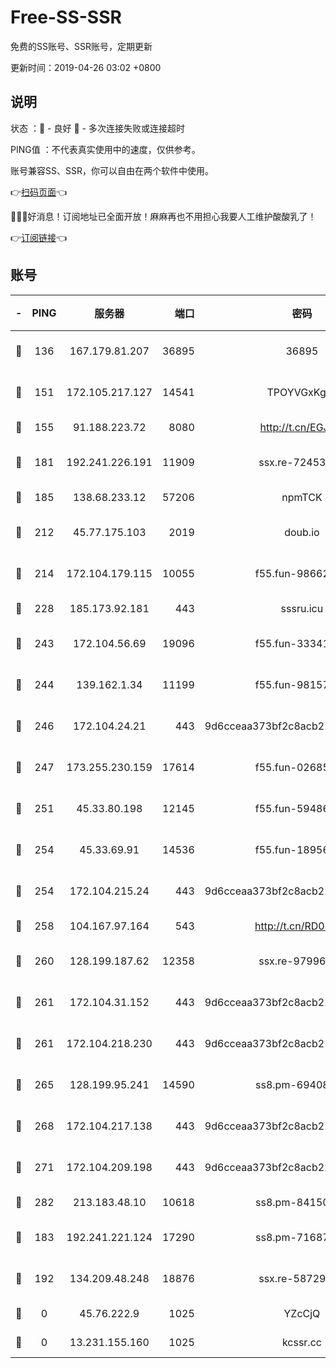 # Free-SS-SSR

免费的SS账号、SSR账号，定期更新

更新时间：2019-04-26 03:02 +0800

## 说明

状态     ：🙂 - 良好 🙁 - 多次连接失败或连接超时

PING值   ：不代表真实使用中的速度，仅供参考。

账号兼容SS、SSR，你可以自由在两个软件中使用。

👉[扫码页面](https://liesauer.github.io/Free-SS-SSR/)👈

🎉🎉🎉好消息！订阅地址已全面开放！麻麻再也不用担心我要人工维护酸酸乳了！

👉[订阅链接](https://www.liesauer.net/yogurt/subscribe?ACCESS_TOKEN=DAYxR3mMaZAsaqUb)👈

## 账号

|-|PING|服务器|端口|密码|加密方式|区域|
|:----:|:----:|:-----:|-----:|:----:|:----:|:----:|
|🙂|136|167.179.81.207|36895|36895|aes-256-cfb|JP|
|🙂|151|172.105.217.127|14541|TPOYVGxKglpi|aes-256-cfb|JP|
|🙂|155|91.188.223.72|8080|http://t.cn/EGJIyrl|rc4-md5|RU|
|🙂|181|192.241.226.191|11909|ssx.re-72453562|aes-256-cfb|US|
|🙂|185|138.68.233.12|57206|npmTCK|rc4-md5|US|
|🙂|212|45.77.175.103|2019|doub.io|aes-128-ctr|SG|
|🙂|214|172.104.179.115|10055|f55.fun-98662025|aes-256-cfb|SG|
|🙂|228|185.173.92.181|443|sssru.icu|rc4-md5|RU|
|🙂|243|172.104.56.69|19096|f55.fun-33341026|aes-256-cfb|SG|
|🙂|244|139.162.1.34|11199|f55.fun-98157787|aes-256-cfb|SG|
|🙂|246|172.104.24.21|443|9d6cceaa373bf2c8acb22e60b6a58be6|aes-256-cfb|US|
|🙂|247|173.255.230.159|17614|f55.fun-02685738|aes-256-cfb|US|
|🙂|251|45.33.80.198|12145|f55.fun-59486192|aes-256-cfb|US|
|🙂|254|45.33.69.91|14536|f55.fun-18956285|aes-256-cfb|US|
|🙂|254|172.104.215.24|443|9d6cceaa373bf2c8acb22e60b6a58be6|aes-256-cfb|US|
|🙂|258|104.167.97.164|543|http://t.cn/RD0D7sx|rc4-md5|CA|
|🙂|260|128.199.187.62|12358|ssx.re-97996719|aes-256-cfb|SG|
|🙂|261|172.104.31.152|443|9d6cceaa373bf2c8acb22e60b6a58be6|aes-256-cfb|US|
|🙂|261|172.104.218.230|443|9d6cceaa373bf2c8acb22e60b6a58be6|aes-256-cfb|US|
|🙂|265|128.199.95.241|14590|ss8.pm-69408137|aes-256-cfb|SG|
|🙂|268|172.104.217.138|443|9d6cceaa373bf2c8acb22e60b6a58be6|aes-256-cfb|US|
|🙂|271|172.104.209.198|443|9d6cceaa373bf2c8acb22e60b6a58be6|aes-256-cfb|US|
|🙂|282|213.183.48.10|10618|ss8.pm-84150584|rc4-md5|RU|
|🙂|183|192.241.221.124|17290|ss8.pm-71687354|aes-256-cfb|US|
|🙂|192|134.209.48.248|18876|ssx.re-58729794|aes-256-cfb|US|
|🙁|0|45.76.222.9|1025|YZcCjQ|rc4-md5|JP|
|🙁|0|13.231.155.160|1025|kcssr.cc|rc4-md5|JP|

